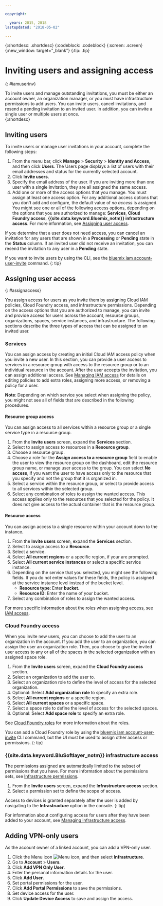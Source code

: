 ```yaml
---

copyright:

  years: 2015, 2018
lastupdated: "2018-05-02"

---
```


{:shortdesc: .shortdesc}
{:codeblock: .codeblock}
{:screen: .screen}
{:new_window: target="_blank"}
{:tip: .tip}

# Inviting users and assigning access
{: #iamuserinv}

To invite users and manage outstanding invitations, you must be either an account owner, an organization manager, or you must have infrastructure permissions to add users. You can invite users, cancel invitations, and resend a pending invitation to an invited user. In addition, you can invite a single user or multiple users at once.  
{:shortdesc}

## Inviting users

To invite users or manage user invitations in your account, complete the following steps:

1. From the menu bar, click **Manage** &gt; **Security** &gt; **Identity and Access**, and then click **Users**. The Users page displays a list of users with their email addresses and status for the currently selected account.
2. Click **Invite users**.
3. Specify the email address of the user. If you are inviting more than one user with a single invitation, they are all assigned the same access.
4. Add one or more of the access options that you manage. You must assign at least one access option. For any additional access options that you don't add and configure, the default value of *no access* is assigned. You might see one or all of the following access options, depending on the options that you are authorized to manage: **Services**, **Cloud Foundry access**, **{{site.data.keyword.Bluemix_notm}} infrastructure access**. For more information, see [Assigning user access](/docs/iam/iamuserinv.html#assignaccess).

If you determine that a user does not need access, you can cancel an invitation for any users that are shown in a **Processing** or **Pending** state in the **Status** column. If an invited user did not receive an invitation, you can resend the invitation to any user in a **Pending** state.

If you want to invite users by using the CLI, see the [bluemix iam account-user-invite](/docs/cli/reference/bluemix_cli/bx_cli.html#bluemix_iam_account_user_invite) command.
{: tip}

## Assigning user access
{: #assignaccess}

You assign access for users as you invite them by assigning Cloud IAM policies, Cloud Foundry access, and infrastructure permissions. Depending on the access options that you are authorized to manage, you can invite and provide access for users across the account, resource groups, organizations, spaces, service instances, and infrastructure. The following sections describe the three types of access that can be assigned to an invited user.

### Services

You can assign access by creating an initial Cloud IAM access policy when you invite a new user. In this section, you can provide a user access to services in a resource group with access to the resource group or to an individual resource in the account. After the user accepts the invitation, you can assign additional access. See [Managing IAM access](/docs/iam/mngiam.html#iammanidaccser) for details on editing policies to add extra roles, assigning more access, or removing a policy for a user.

**Note**: Depending on which service you select when assigning the policy, you might not see all of fields that are described in the following procedures.

#### Resource group access

You can assign access to all services within a resource group or a single service type in a resource group.

1. From the **Invite users** screen, expand the **Services** section.
2. Select to assign access to resources in a **Resource group**.
3. Choose a resource group.
4. Choose a role for the **Assign access to a resource group** field to enable the user to view the resource group on the dashboard, edit the resource group name, or manage user access to the group. You can select **No access**, if you want the user to have access only to the resource that you specify and not the group that it is organized in.
5. Select a service within the resource group, or select to provide access to all services within the selected group.
6. Select any combination of roles to assign the wanted access. This access applies only to the resources that you selected for the policy. It does not give access to the actual container that is the resource group.


#### Resource access

You can assign access to a single resource within your account down to the instance.

1. From the **Invite users** screen, expand the **Services** section.
2. Select to assign access to a **Resource**.
3. Select a service.
4. Select **All current regions** or a specific region, if your are prompted.
5. Select **All current service instances** or select a specific service instance.
6. Depending on the service that you selected, you might see the following fields. If you do not enter values for these fields, the policy is assigned at the service instance level instead of the bucket level.
    * **Resource type**: Enter **bucket**.
    * **Resource ID**: Enter the name of your bucket.
7. Select any combination of roles to assign the wanted access.

For more specific information about the roles when assigning access, see [IAM access](/docs/iam/users_roles.html#iamusermanrol).

### Cloud Foundry access

When you invite new users, you can choose to add the user to an organization in the account. If you add the user to an organization, you can assign the user an organization role. Then, you choose to give the invited user access to any or all of the spaces in the selected organization with an assigned space role.

1. From the **Invite users** screen, expand the **Cloud Foundry access** section.
2. Select an organization to add the user to.
3. Select an organization role to define the level of access for the selected organization.
4. Optional: Select **Add organization role** to specify an extra role.
5. Select **All current regions** or a specific region.
6. Select **All current spaces** or a specific space.
7. Select a space role to define the level of access for the selected spaces.
8. Optional: Select **Add space role** to specify an extra role.

See [Cloud Foundry roles](/docs/iam/cfaccess.html#cfroles) for more information about the roles.

You can add a Cloud Foundry role by using the [bluemix iam account-user-invite](/docs/cli/reference/bluemix_cli/bx_cli.html#bluemix_iam_account_user_invite) CLI command, but the UI must be used to assign other access or permissions.
{: tip}

### {{site.data.keyword.BluSoftlayer_notm}} infrastructure access

The permissions assigned are automatically limited to the subset of permissions that you have. For more information about the permissions sets, see [Infrastructure permissions](/docs/iam/infrastructureaccess.html#infrapermission).

1. From the **Invite users** screen, expand the **Infrastructure access** section.
2. Select a permission set to define the scope of access.

Access to devices is granted separately after the user is added by navigating to the **Infrastructure** option in the console.
{: tip}

For information about configuring access for users after they have been added to your account, see [Managing infrastructure access](/docs/iam/mnginfra.html#managing-infrastructure-access).

## Adding VPN-only users

As the account owner of a linked account, you can add a VPN-only user.

1. Click the Menu icon ![Menu icon](../icons/icon_hamburger.svg), and then select **Infrastructure**.
2. Go to **Account** &gt; **Users**.
3. Click **Add VPN Only User**.
4. Enter the personal information details for the user.
5. Click **Add User**.
6. Set portal permissions for the user.
7. Click **Add Portal Permissions** to save the permissions.
8. Set device access for the user.
9. Click **Update Device Access** to save and assign the access.

